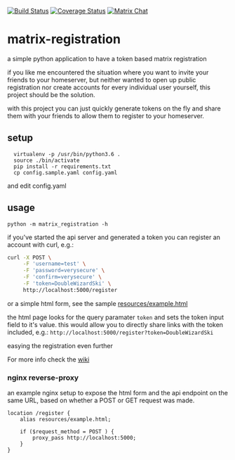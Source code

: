 [![Build Status](https://travis-ci.org/ZerataX/matrix-registration.svg?branch=master)](https://travis-ci.org/ZerataX/matrix-registration) [![Coverage Status](https://coveralls.io/repos/github/ZerataX/matrix-registration/badge.svg)](https://coveralls.io/github/ZerataX/matrix-registration) [![Matrix Chat](https://img.shields.io/badge/chat-%23matrix--registration%3Admnd.sh-brightgreen.svg)](https://matrix.to/#/#matrix-registration:dmnd.sh)
# matrix-registration

a simple python application to have a token based matrix registration

if you like me encountered the situation where you want to invite your friends to your homeserver, but neither wanted to open up public registration nor create accounts for every individual user yourself, this project should be the solution.

with this project you can just quickly generate tokens on the fly and share them with your friends to allow them to register to your homeserver.

## setup
```
  virtualenv -p /usr/bin/python3.6 .
  source ./bin/activate
  pip install -r requirements.txt
  cp config.sample.yaml config.yaml
```
and edit config.yaml

## usage
```
python -m matrix_registration -h
```

if you've started the api server and generated a token you can register an account with curl, e.g.:
```bash
curl -X POST \
     -F 'username=test' \
     -F 'password=verysecure' \
     -F 'confirm=verysecure' \
     -F 'token=DoubleWizardSki' \
     http://localhost:5000/register
```
or a simple html form, see the sample [resources/example.html](resources/example.html)

the html page looks for the query paramater `token` and sets the token input field to it's value. this would allow you to directly share links with the token included, e.g.:
`http://localhost:5000/register?token=DoubleWizardSki`

easying the registration even further

For more info check the [wiki](https://github.com/ZerataX/matrix-registration/wiki)

### nginx reverse-proxy
an example nginx setup to expose the html form and the api endpoint on the same URL, based on whether a POST or GET request was made.
```
location /register {
    alias resources/example.html;

    if ($request_method = POST ) {
        proxy_pass http://localhost:5000;
    }
}
```
